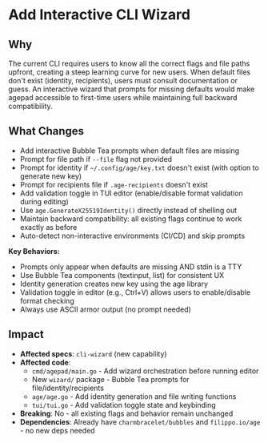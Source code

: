 # Add Interactive CLI Wizard

## Why
The current CLI requires users to know all the correct flags and file paths upfront, creating a steep learning curve for new users. When default files don't exist (identity, recipients), users must consult documentation or guess. An interactive wizard that prompts for missing defaults would make agepad accessible to first-time users while maintaining full backward compatibility.

## What Changes
- Add interactive Bubble Tea prompts when default files are missing
- Prompt for file path if `--file` flag not provided
- Prompt for identity if `~/.config/age/key.txt` doesn't exist (with option to generate new key)
- Prompt for recipients file if `.age-recipients` doesn't exist
- Add validation toggle in TUI editor (enable/disable format validation during editing)
- Use `age.GenerateX25519Identity()` directly instead of shelling out
- Maintain backward compatibility: all existing flags continue to work exactly as before
- Auto-detect non-interactive environments (CI/CD) and skip prompts

**Key Behaviors:**
- Prompts only appear when defaults are missing AND stdin is a TTY
- Use Bubble Tea components (textinput, list) for consistent UX
- Identity generation creates new key using the age library
- Validation toggle in editor (e.g., Ctrl+V) allows users to enable/disable format checking
- Always use ASCII armor output (no prompt needed)

## Impact
- **Affected specs**: `cli-wizard` (new capability)
- **Affected code**:
  - `cmd/agepad/main.go` - Add wizard orchestration before running editor
  - New `wizard/` package - Bubble Tea prompts for file/identity/recipients
  - `age/age.go` - Add identity generation and file writing functions
  - `tui/tui.go` - Add validation toggle state and keybinding
- **Breaking**: No - all existing flags and behavior remain unchanged
- **Dependencies**: Already have `charmbracelet/bubbles` and `filippo.io/age` - no new deps needed
